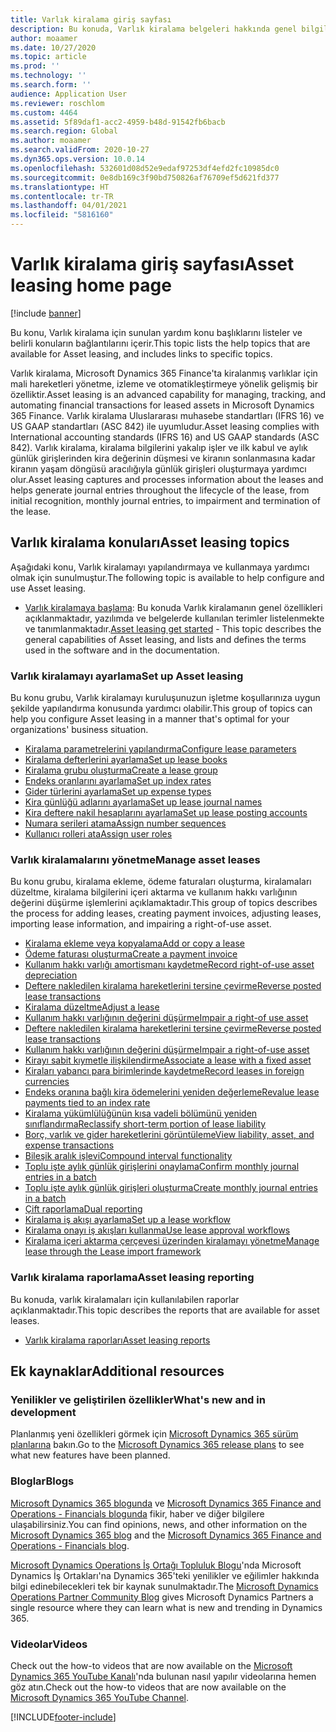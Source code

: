 ```yaml
---
title: Varlık kiralama giriş sayfası
description: Bu konuda, Varlık kiralama belgeleri hakkında genel bilgiler ve belirli konuların bağlantıları sağlanır.
author: moaamer
ms.date: 10/27/2020
ms.topic: article
ms.prod: ''
ms.technology: ''
ms.search.form: ''
audience: Application User
ms.reviewer: roschlom
ms.custom: 4464
ms.assetid: 5f89daf1-acc2-4959-b48d-91542fb6bacb
ms.search.region: Global
ms.author: moaamer
ms.search.validFrom: 2020-10-27
ms.dyn365.ops.version: 10.0.14
ms.openlocfilehash: 532601d08d52e9edaf97253df4efd2fc10985dc0
ms.sourcegitcommit: 0e8db169c3f90bd750826af76709ef5d621fd377
ms.translationtype: HT
ms.contentlocale: tr-TR
ms.lasthandoff: 04/01/2021
ms.locfileid: "5816160"
---
```

# <a name="asset-leasing-home-page"></a><span data-ttu-id="e32d4-103">Varlık kiralama giriş sayfası</span><span class="sxs-lookup"><span data-stu-id="e32d4-103">Asset leasing home page</span></span>

[!include [banner](../includes/banner.md)]

<span data-ttu-id="e32d4-104">Bu konu, Varlık kiralama için sunulan yardım konu başlıklarını listeler ve belirli konuların bağlantılarını içerir.</span><span class="sxs-lookup"><span data-stu-id="e32d4-104">This topic lists the help topics that are available for Asset leasing, and includes links to specific topics.</span></span> 

<span data-ttu-id="e32d4-105">Varlık kiralama, Microsoft Dynamics 365 Finance'ta kiralanmış varlıklar için mali hareketleri yönetme, izleme ve otomatikleştirmeye yönelik gelişmiş bir özelliktir.</span><span class="sxs-lookup"><span data-stu-id="e32d4-105">Asset leasing is an advanced capability for managing, tracking, and automating financial transactions for leased assets in Microsoft Dynamics 365 Finance.</span></span> <span data-ttu-id="e32d4-106">Varlık kiralama Uluslararası muhasebe standartları (IFRS 16) ve US GAAP standartları (ASC 842) ile uyumludur.</span><span class="sxs-lookup"><span data-stu-id="e32d4-106">Asset leasing complies with International accounting standards (IFRS 16) and US GAAP standards (ASC 842).</span></span> <span data-ttu-id="e32d4-107">Varlık kiralama, kiralama bilgilerini yakalıp işler ve ilk kabul ve aylık günlük girişlerinden kira değerinin düşmesi ve kiranın sonlanmasına kadar kiranın yaşam döngüsü aracılığıyla günlük girişleri oluşturmaya yardımcı olur.</span><span class="sxs-lookup"><span data-stu-id="e32d4-107">Asset leasing captures and processes information about the leases and helps generate journal entries throughout the lifecycle of the lease, from initial recognition, monthly journal entries, to impairment and termination of the lease.</span></span>  

## <a name="asset-leasing-topics"></a><span data-ttu-id="e32d4-108">Varlık kiralama konuları</span><span class="sxs-lookup"><span data-stu-id="e32d4-108">Asset leasing topics</span></span>
<span data-ttu-id="e32d4-109">Aşağıdaki konu, Varlık kiralamayı yapılandırmaya ve kullanmaya yardımcı olmak için sunulmuştur.</span><span class="sxs-lookup"><span data-stu-id="e32d4-109">The following topic is available to help configure and use Asset leasing.</span></span> 

 - <span data-ttu-id="e32d4-110">[Varlık kiralamaya başlama](asset-leasing-quick-start.md): Bu konuda Varlık kiralamanın genel özellikleri açıklanmaktadır, yazılımda ve belgelerde kullanılan terimler listelenmekte ve tanımlanmaktadır.</span><span class="sxs-lookup"><span data-stu-id="e32d4-110">[Asset leasing get started](asset-leasing-quick-start.md) - This topic describes the general capabilities of Asset leasing, and lists and defines the terms used in the software and in the documentation.</span></span>
 
 ### <a name="set-up-asset-leasing"></a><span data-ttu-id="e32d4-111">Varlık kiralamayı ayarlama</span><span class="sxs-lookup"><span data-stu-id="e32d4-111">Set up Asset leasing</span></span>
 <span data-ttu-id="e32d4-112">Bu konu grubu, Varlık kiralamayı kuruluşunuzun işletme koşullarınıza uygun şekilde yapılandırma konusunda yardımcı olabilir.</span><span class="sxs-lookup"><span data-stu-id="e32d4-112">This group of topics can help you configure Asset leasing in a manner that's optimal for your organizations' business situation.</span></span>  
  
  - [<span data-ttu-id="e32d4-113">Kiralama parametrelerini yapılandırma</span><span class="sxs-lookup"><span data-stu-id="e32d4-113">Configure lease parameters</span></span>](config-lease-parameters.md) 
  - [<span data-ttu-id="e32d4-114">Kiralama defterlerini ayarlama</span><span class="sxs-lookup"><span data-stu-id="e32d4-114">Set up lease books</span></span>](set-up-lease-books.md)
  - [<span data-ttu-id="e32d4-115">Kiralama grubu oluşturma</span><span class="sxs-lookup"><span data-stu-id="e32d4-115">Create a lease group</span></span>](create-lease-group.md)
  - [<span data-ttu-id="e32d4-116">Endeks oranlarını ayarlama</span><span class="sxs-lookup"><span data-stu-id="e32d4-116">Set up index rates</span></span>](set-up-index-rate-types.md)
  - [<span data-ttu-id="e32d4-117">Gider türlerini ayarlama</span><span class="sxs-lookup"><span data-stu-id="e32d4-117">Set up expense types</span></span>](set-up-expense-types.md)
  - [<span data-ttu-id="e32d4-118">Kira günlüğü adlarını ayarlama</span><span class="sxs-lookup"><span data-stu-id="e32d4-118">Set up lease journal names</span></span>](set-up-lease-journal-names.md)
  - [<span data-ttu-id="e32d4-119">Kira deftere nakil hesaplarını ayarlama</span><span class="sxs-lookup"><span data-stu-id="e32d4-119">Set up lease posting accounts</span></span>](set-up-lease-posting-accts.md)
  - [<span data-ttu-id="e32d4-120">Numara serileri atama</span><span class="sxs-lookup"><span data-stu-id="e32d4-120">Assign number sequences</span></span>](leasing-number-sequences.md)
  - [<span data-ttu-id="e32d4-121">Kullanıcı rolleri ata</span><span class="sxs-lookup"><span data-stu-id="e32d4-121">Assign user roles</span></span>](lease-user-roles.md)

### <a name="manage-asset-leases"></a><span data-ttu-id="e32d4-122">Varlık kiralamalarını yönetme</span><span class="sxs-lookup"><span data-stu-id="e32d4-122">Manage asset leases</span></span>
<span data-ttu-id="e32d4-123">Bu konu grubu, kiralama ekleme, ödeme faturaları oluşturma, kiralamaları düzeltme, kiralama bilgilerini içeri aktarma ve kullanım hakkı varlığının değerini düşürme işlemlerini açıklamaktadır.</span><span class="sxs-lookup"><span data-stu-id="e32d4-123">This group of topics describes the process for adding leases, creating payment invoices, adjusting leases, importing lease information, and impairing a right-of-use asset.</span></span> 

 - [<span data-ttu-id="e32d4-124">Kiralama ekleme veya kopyalama</span><span class="sxs-lookup"><span data-stu-id="e32d4-124">Add or copy a lease</span></span>](add-lease.md)
 - [<span data-ttu-id="e32d4-125">Ödeme faturası oluşturma</span><span class="sxs-lookup"><span data-stu-id="e32d4-125">Create a payment invoice</span></span>](create-payment-invoice.md)
 - [<span data-ttu-id="e32d4-126">Kullanım hakkı varlığı amortismanı kaydetme</span><span class="sxs-lookup"><span data-stu-id="e32d4-126">Record right-of-use asset depreciation</span></span>](record-rou-asset-depreciation.md)
 - [<span data-ttu-id="e32d4-127">Deftere nakledilen kiralama hareketlerini tersine çevirme</span><span class="sxs-lookup"><span data-stu-id="e32d4-127">Reverse posted lease transactions</span></span>](reverse-posted-lease-trans.md)
 - [<span data-ttu-id="e32d4-128">Kiralama düzeltme</span><span class="sxs-lookup"><span data-stu-id="e32d4-128">Adjust a lease</span></span>](adjust-lease.md)
 - [<span data-ttu-id="e32d4-129">Kullanım hakkı varlığının değerini düşürme</span><span class="sxs-lookup"><span data-stu-id="e32d4-129">Impair a right-of use asset</span></span>](impair-rou-asset.md)
 - [<span data-ttu-id="e32d4-130">Deftere nakledilen kiralama hareketlerini tersine çevirme</span><span class="sxs-lookup"><span data-stu-id="e32d4-130">Reverse posted lease transactions</span></span>](reverse-posted-lease-trans.md)
 - [<span data-ttu-id="e32d4-131">Kullanım hakkı varlığının değerini düşürme</span><span class="sxs-lookup"><span data-stu-id="e32d4-131">Impair a right-of-use asset</span></span>](impair-rou-asset.md)
 - [<span data-ttu-id="e32d4-132">Kirayı sabit kıymetle ilişkilendirme</span><span class="sxs-lookup"><span data-stu-id="e32d4-132">Associate a lease with a fixed asset</span></span>](associate-lease-with-fixed-asset.md)
 - [<span data-ttu-id="e32d4-133">Kiraları yabancı para birimlerinde kaydetme</span><span class="sxs-lookup"><span data-stu-id="e32d4-133">Record leases in foreign currencies</span></span>](record-leases-foreign-currency.md)
 - [<span data-ttu-id="e32d4-134">Endeks oranına bağlı kira ödemelerini yeniden değerleme</span><span class="sxs-lookup"><span data-stu-id="e32d4-134">Revalue lease payments tied to an index rate</span></span>](revalue-payments-tied-2-index-rate.md)
 - [<span data-ttu-id="e32d4-135">Kiralama yükümlülüğünün kısa vadeli bölümünü yeniden sınıflandırma</span><span class="sxs-lookup"><span data-stu-id="e32d4-135">Reclassify short-term portion of lease liability</span></span>](reclassify-st-lease-liability.md)
 - [<span data-ttu-id="e32d4-136">Borç, varlık ve gider hareketlerini görüntüleme</span><span class="sxs-lookup"><span data-stu-id="e32d4-136">View liability, asset, and expense transactions</span></span>](view-asset-transactions.md)
 - [<span data-ttu-id="e32d4-137">Bileşik aralık işlevi</span><span class="sxs-lookup"><span data-stu-id="e32d4-137">Compound interval functionality</span></span>](compound-interval-functionality.md)
 - [<span data-ttu-id="e32d4-138">Toplu işte aylık günlük girişlerini onaylama</span><span class="sxs-lookup"><span data-stu-id="e32d4-138">Confirm monthly journal entries in a batch</span></span>](confirm-payment-schedules-in-batch.md)
 - [<span data-ttu-id="e32d4-139">Toplu işte aylık günlük girişleri oluşturma</span><span class="sxs-lookup"><span data-stu-id="e32d4-139">Create monthly journal entries in a batch</span></span>](create-monthly-journals-batch.md)
 - [<span data-ttu-id="e32d4-140">Çift raporlama</span><span class="sxs-lookup"><span data-stu-id="e32d4-140">Dual reporting</span></span>](dual-reporting.md)
 - [<span data-ttu-id="e32d4-141">Kiralama iş akışı ayarlama</span><span class="sxs-lookup"><span data-stu-id="e32d4-141">Set up a lease workflow</span></span>](set-up-lease-wrkflw.md)
 - [<span data-ttu-id="e32d4-142">Kiralama onayı iş akışları kullanma</span><span class="sxs-lookup"><span data-stu-id="e32d4-142">Use lease approval workflows</span></span>](use-create-lease-wrkflw.md)
 - [<span data-ttu-id="e32d4-143">Kiralama içeri aktarma çerçevesi üzerinden kiralamayı yönetme</span><span class="sxs-lookup"><span data-stu-id="e32d4-143">Manage lease through the Lease import framework</span></span>](manage-leases-thru-imprt-framewrk.md)
 
### <a name="asset-leasing-reporting"></a><span data-ttu-id="e32d4-144">Varlık kiralama raporlama</span><span class="sxs-lookup"><span data-stu-id="e32d4-144">Asset leasing reporting</span></span>
<span data-ttu-id="e32d4-145">Bu konuda, varlık kiralamaları için kullanılabilen raporlar açıklanmaktadır.</span><span class="sxs-lookup"><span data-stu-id="e32d4-145">This topic describes the reports that are available for asset leases.</span></span> 

 - [<span data-ttu-id="e32d4-146">Varlık kiralama raporları</span><span class="sxs-lookup"><span data-stu-id="e32d4-146">Asset leasing reports</span></span>](asset-leasing-rprts.md)
 

## <a name="additional-resources"></a><span data-ttu-id="e32d4-147">Ek kaynaklar</span><span class="sxs-lookup"><span data-stu-id="e32d4-147">Additional resources</span></span>

### <a name="whats-new-and-in-development"></a><span data-ttu-id="e32d4-148">Yenilikler ve geliştirilen özellikler</span><span class="sxs-lookup"><span data-stu-id="e32d4-148">What's new and in development</span></span>

<span data-ttu-id="e32d4-149">Planlanmış yeni özellikleri görmek için [Microsoft Dynamics 365 sürüm planlarına](https://go.microsoft.com/fwlink/?linkid=2010158) bakın.</span><span class="sxs-lookup"><span data-stu-id="e32d4-149">Go to the [Microsoft Dynamics 365 release plans](https://go.microsoft.com/fwlink/?linkid=2010158) to see what new features have been planned.</span></span> 

### <a name="blogs"></a><span data-ttu-id="e32d4-150">Bloglar</span><span class="sxs-lookup"><span data-stu-id="e32d4-150">Blogs</span></span>

<span data-ttu-id="e32d4-151">[Microsoft Dynamics 365 blogunda](https://community.dynamics.com/b/msftdynamicsblog?c=Enterprise) ve [Microsoft Dynamics 365 Finance and Operations - Financials blogunda](https://community.dynamics.com/365/financeandoperations/b/financials) fikir, haber ve diğer bilgilere ulaşabilirsiniz.</span><span class="sxs-lookup"><span data-stu-id="e32d4-151">You can find opinions, news, and other information on the [Microsoft Dynamics 365 blog](https://community.dynamics.com/b/msftdynamicsblog?c=Enterprise) and the [Microsoft Dynamics 365 Finance and Operations - Financials blog](https://community.dynamics.com/365/financeandoperations/b/financials).</span></span>

<span data-ttu-id="e32d4-152">[Microsoft Dynamics Operations İş Ortağı Topluluk Blogu](https://community.dynamics.com/partner/b/operationspartnercommunityblog)'nda Microsoft Dynamics İş Ortakları'na Dynamics 365'teki yenilikler ve eğilimler hakkında bilgi edinebilecekleri tek bir kaynak sunulmaktadır.</span><span class="sxs-lookup"><span data-stu-id="e32d4-152">The [Microsoft Dynamics Operations Partner Community Blog](https://community.dynamics.com/partner/b/operationspartnercommunityblog) gives Microsoft Dynamics Partners a single resource where they can learn what is new and trending in Dynamics 365.</span></span>

### <a name="videos"></a><span data-ttu-id="e32d4-153">Videolar</span><span class="sxs-lookup"><span data-stu-id="e32d4-153">Videos</span></span>

<span data-ttu-id="e32d4-154">Check out the how-to videos that are now available on the [Microsoft Dynamics 365 YouTube Kanalı](https://www.youtube.com/channel/UCJGCg4rB3QSs8y_1FquelBQ)'nda bulunan nasıl yapılır videolarına hemen göz atın.</span><span class="sxs-lookup"><span data-stu-id="e32d4-154">Check out the how-to videos that are now available on the [Microsoft Dynamics 365 YouTube Channel](https://www.youtube.com/channel/UCJGCg4rB3QSs8y_1FquelBQ).</span></span> 


[!INCLUDE[footer-include](../../includes/footer-banner.md)]